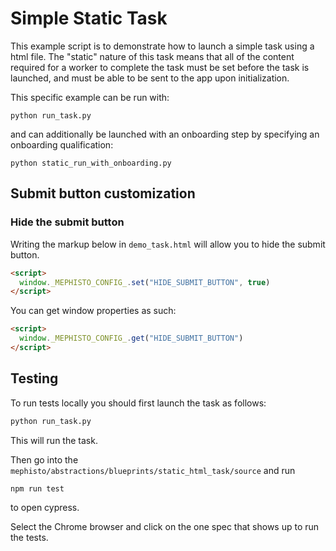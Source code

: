 <!---
  Copyright (c) Meta Platforms and its affiliates.
  This source code is licensed under the MIT license found in the
  LICENSE file in the root directory of this source tree.
-->

# Simple Static Task
This example script is to demonstrate how to launch a simple task using a html file. The "static" nature of this task means that all of the content required for a worker to complete the task must be set before the task is launched, and must be able to be sent to the app upon initialization.

This specific example can be run with:
```console
python run_task.py
```

and can additionally be launched with an onboarding step by specifying an onboarding qualification:

```console
python static_run_with_onboarding.py
```

## Submit button customization
### Hide the submit button 
Writing the markup below in `demo_task.html` will allow you to hide the submit button.

```html
<script>
  window._MEPHISTO_CONFIG_.set("HIDE_SUBMIT_BUTTON", true)
</script>
```

You can get window properties as such:
```html
<script>
  window._MEPHISTO_CONFIG_.get("HIDE_SUBMIT_BUTTON")
</script>
```


## Testing
To run tests locally you should first launch the task as follows:

```bash
python run_task.py
```
This will run the task.

Then go into the `mephisto/abstractions/blueprints/static_html_task/source` and run 
```console
npm run test
``` 
to open cypress.

Select the Chrome browser and click on the one spec that shows up to run the tests.
